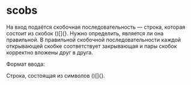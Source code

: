 # scobs
На вход подаётся скобочная последовательность — строка, которая состоит из скобок ()[]{}. Нужно определить, является ли она правильной. В правильной скобочной последовательности каждой открывающей скобке соответствует закрывающая и пары скобок корректно вложены друг в друга.


Формат ввода:

Строка, состоящая из символов ()[]{}.
